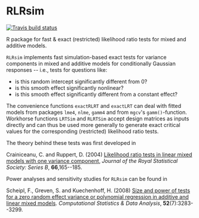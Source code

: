 RLRsim
======
  
<!-- badges: start -->
  [![Travis build status](https://travis-ci.org/fabian-s/RLRsim.svg?branch=master)](https://travis-ci.org/fabian-s/RLRsim)
  <!-- badges: end -->

R package for fast &amp; exact (restricted) likelihood ratio tests for mixed and additive models.

`RLRsim` implements fast simulation-based exact tests for variance components in mixed and additive models for 
conditionally Gaussian responses -- i.e., tests for questions like: 

* is this random intercept significantly different from 0?
* is this smooth effect significantly nonlinear?
* is this smooth effect significantly different from a constant effect?

The convenience functions `exactRLRT` and `exactLRT` can deal with fitted models from packages `lme4`, `nlme`,  `gamm4` and from `mgcv`'s `gamm()`-function.
Workhorse functions `LRTSim` and `RLRTSim` accept design matrices as inputs directly and can thus be used more generally to generate exact critical values for the corresponding
(restricted) likelihood ratio tests.

The theory behind these tests was first developed in

Crainiceanu, C. and Ruppert, D. (2004) [Likelihood ratio tests in
linear mixed models with one variance component](http://people.orie.cornell.edu/~davidr/papers/asymptoticpaper2.pdf), *Journal of the Royal
Statistical Society: Series B*, **66**,165--185.

Power analyses and sensitivity studies for `RLRsim` can be found in

Scheipl, F., Greven, S. and Kuechenhoff, H. (2008) [Size and power of tests
for a zero random effect variance or polynomial regression in additive and
linear mixed models](http://dx.doi.org/10.1016/j.csda.2007.10.022).  *Computational Statistics &amp; Data Analysis*,
**52**(7):3283--3299.
